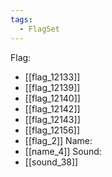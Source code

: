 ```yaml
---
tags:
  - FlagSet
---
```

Flag:
- [[flag_12133]]
- [[flag_12139]]
- [[flag_12140]]
- [[flag_12142]]
- [[flag_12143]]
- [[flag_12156]]
- [[flag_2]]
Name:
- [[name_4]]
Sound:
- [[sound_38]]
